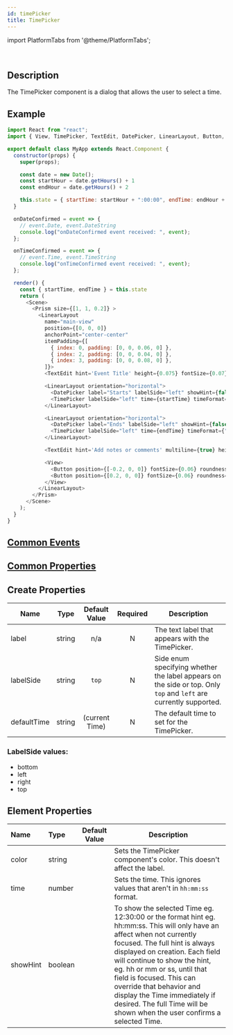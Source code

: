 ```yaml
---
id: timePicker
title: TimePicker
---
```


import PlatformTabs from '@theme/PlatformTabs';

<PlatformTabs extension='gif' component='timepicker'/>​

## Description

The TimePicker component is a dialog that allows the user to select a time.

## Example

```javascript
import React from "react";
import { View, TimePicker, TextEdit, DatePicker, LinearLayout, Button, Scene, Prism } from "magic-script-components";

export default class MyApp extends React.Component {
  constructor(props) {
    super(props);

    const date = new Date();
    const startHour = date.getHours() + 1
    const endHour = date.getHours() + 2

    this.state = { startTime: startHour + ":00:00", endTime: endHour + ":00:00" };
  }

  onDateConfirmed = event => {
    // event.Date, event.DateString
    console.log("onDateConfirmed event received: ", event);
  };

  onTimeConfirmed = event => {
    // event.Time, event.TimeString
    console.log("onTimeConfirmed event received: ", event);
  };

  render() {
    const { startTime, endTime } = this.state
    return (
      <Scene>
        <Prism size={[1, 1, 0.2]} >
          <LinearLayout
            name="main-view"
            position={[0, 0, 0]}
            anchorPoint="center-center"
            itemPadding={[
              { index: 0, padding: [0, 0, 0.06, 0] },
              { index: 2, padding: [0, 0, 0.04, 0] },
              { index: 3, padding: [0, 0, 0.08, 0] },
            ]}>
            <TextEdit hint='Event Title' height={0.075} fontSize={0.07} width={0.7} />

            <LinearLayout orientation="horizontal">
              <DatePicker label="Starts" labelSide="left" showHint={false} onDateConfirmed={this.onDateConfirmed} />
              <TimePicker labelSide="left" time={startTime} timeFormat={"HH:MM p"} showHint={false} onTimeConfirmed={this.onTimeConfirmed} />
            </LinearLayout>

            <LinearLayout orientation="horizontal">
              <DatePicker label="Ends" labelSide="left" showHint={false} onDateConfirmed={this.onDateConfirmed} />
              <TimePicker labelSide="left" time={endTime} timeFormat={"HH:MM p"} showHint={false} onTimeConfirmed={this.onTimeConfirmed} />
            </LinearLayout>

            <TextEdit hint='Add notes or comments' multiline={true} height={0.15} fontSize={0.05} width={0.7} />

            <View>
              <Button position={[-0.2, 0, 0]} fontSize={0.06} roundness={1} >Accept</Button>
              <Button position={[0.2, 0, 0]} fontSize={0.06} roundness={1} >Reject</Button>
            </View>
          </LinearLayout>
        </Prism>
      </Scene>
    );
  }
}
```

## [Common Events](../events/CommonEvents.md)

## [Common Properties](../types/Properties.md)

## Create Properties

| Name        | Type   | Default Value  | Required | Description                                                                                                       |
| ----------- | ------ | :------------: | :------: | ----------------------------------------------------------------------------------------------------------------- |
| label       | string |      n/a       |    N     | The text label that appears with the TimePicker.                                                                  |
| labelSide   | string |     `top`      |    N     | Side enum specifying whether the label appears on the side or top. Only `top` and `left` are currently supported. |
| defaultTime | string | (current Time) |    N     | The default time to set for the TimePicker.                                                                       |

### LabelSide values:

- bottom
- left
- right
- top

## Element Properties

| Name     | Type    | Default Value | Description                                                                                                                                                                                                                                                                                                                                                                                                                   |
| :------- | :------ | :-----------: | ----------------------------------------------------------------------------------------------------------------------------------------------------------------------------------------------------------------------------------------------------------------------------------------------------------------------------------------------------------------------------------------------------------------------------- |
| color    | string  |               | Sets the TimePicker component's color. This doesn't affect the label.                                                                                                                                                                                                                                                                                                                                                         |
| time     | number  |               | Sets the time. This ignores values that aren't in `hh:mm:ss` format.                                                                                                                                                                                                                                                                                                                                                          |
| showHint | boolean |               | To show the selected Time eg. 12:30:00 or the format hint eg. hh:mm:ss. This will only have an affect when not currently focused. The full hint is always displayed on creation. Each field will continue to show the hint, eg. hh or mm or ss, until that field is focused. This can override that behavior and display the Time immediately if desired. The full Time will be shown when the user confirms a selected Time. |
